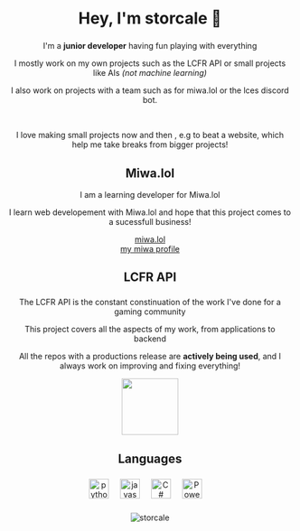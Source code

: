 <h1 align="center">Hey, I'm storcale 👋</h1>

###

<p align="center">I'm a <strong>junior developer</strong> having fun playing with everything </p>
<p align="center">I mostly work on my own projects such as the LCFR API or small projects like AIs <em>(not machine learning)</em></p>
<p align="center">I also work on projects with a team such as for miwa.lol or the lces discord bot.</p>
<br>
<p align="center">I love making small projects now and then , e.g to beat a website, which help me take breaks from bigger projects!</p>

###

<h2 align="center">Miwa.lol</h2>
<p align="center">I am a learning developer for Miwa.lol</p>
<p align="center">I learn web developement with Miwa.lol and hope that this project comes to a sucessfull business!</p>
<div align="center">
 <a href="https://miwa.lol">miwa.lol</a>
 <br>
 <a href="https://miwa.lol">my miwa profile</a>
</div>

###

###

<h2 align="center">LCFR API</h2>

###

<p align="center">The LCFR API is the constant constinuation of the work I've done for a gaming community</p>
<p align="center">This project covers all the aspects of my work, from applications to backend</p>
<p align="center">All the repos with a productions release are <strong>actively being used</strong>, and I always work on improving and fixing everything!</p>
<div align="center">
 <a href="https://github.com/storcale/LCFR-API">
  <img height=100 src="https://github-readme-stats.vercel.app/api/pin/?username=storcale&show_owner=true&repo=LCFR-API&theme=dark">
 </a>
</div>


###

<h2 align="center">Languages</h3>

###

<div align="center">
  <img src="https://cdn.jsdelivr.net/gh/devicons/devicon/icons/python/python-original.svg" height="35" alt="python logo"  />
  <img width="12" />
  <img src="https://cdn.jsdelivr.net/gh/devicons/devicon/icons/javascript/javascript-original.svg" height="35" alt="javascript logo"  />
  <img width="12" />
  <img src="https://cdn.jsdelivr.net/gh/devicons/devicon@latest/icons/csharp/csharp-original.svg" height="35" alt="C# logo" />
  <img width="12" />
  <img src=" https://cdn.jsdelivr.net/gh/devicons/devicon@latest/icons/powershell/powershell-original.svg" height="35" alt="Powershell logo" />
  <img width="12" />

</div>

###

<p align="center"><img align="center" src="https://github-readme-stats.vercel.app/api/top-langs?username=storcale&show_icons=true&theme=dark&locale=en&layout=compact" alt="storcale" /></p>




